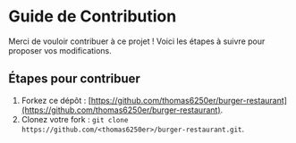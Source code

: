 # Guide de Contribution
Merci de vouloir contribuer à ce projet ! Voici les étapes à suivre pour proposer vos modifications.
## Étapes pour contribuer
1. Forkez ce dépôt : [https://github.com/thomas6250er/burger-restaurant](https://github.com/thomas6250er/burger-restaurant).
2. Clonez votre fork : `git clone https://github.com/<thomas6250er>/burger-restaurant.git`.

